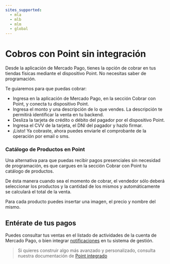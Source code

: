 ```yaml
---
sites_supported:
  - mla
  - mlb
  - mlm
  - global
---
```


# Cobros con Point sin integración
Desde la aplicación de Mercado Pago, tienes la opción de cobrar en tus tiendas físicas mediante el dispositivo Point.
No necesitas saber de programación.

Te guiaremos para que puedas cobrar:

- Ingresa en la aplicación de Mercado Pago, en la sección Cobrar con Point, y conecta tu dispositivo Point.
- Ingresa el monto y una descripción de lo que vendes. La descripción te permitirá identificar la venta en tu backend.
- Desliza la tarjeta de crédito o débito del pagador por el dispositivo Point.
- Ingresa el CVV de la tarjeta, el DNI del pagador y hazlo firmar.
- ¡Listo! Ya cobraste, ahora puedes enviarle el comprobante de la operación por email o sms.


### Catálogo de Productos en Point

Una alternativa para que puedas recibir pagos presenciales sin necesidad de programación, es que cargues en la sección Cobrar con Point tu catálogo de productos.

De ésta manera cuando sea el momento de cobrar, el vendedor sólo deberá seleccionar los productos y la cantidad de los mismos y automáticamente se calculará el total de la venta.

Para cada producto puedes insertar una imagen, el precio y nombre del mismo.


## Entérate de tus pagos

Puedes consultar tus ventas en el listado de actividades de la cuenta de Mercado Pago, o bien integrar [notificaciones](https://www.mercadopago[FAKER][URL][DOMAIN]/developers/es/guides/notifications/ipn) en tu sistema de gestión.

> Si quieres construir algo más avanzado y personalizado, consulta nuestra documentación de [Point integrado](https://www.mercadopago[FAKER][URL][DOMAIN]/developers/es/guides/in-person-payments/mp-point/introduction)
